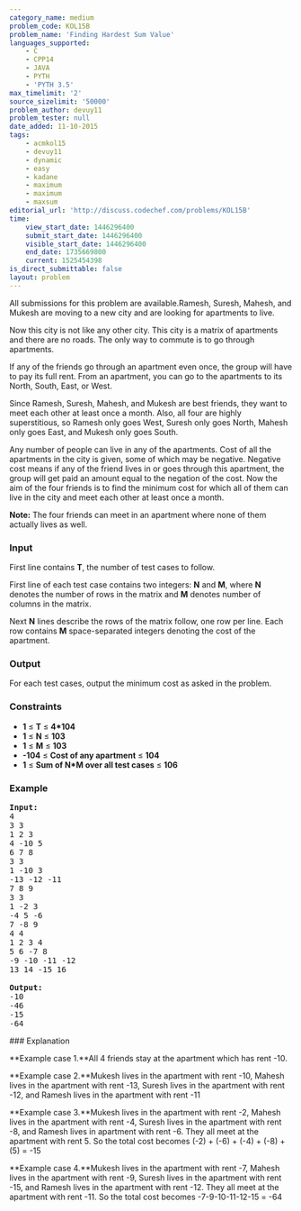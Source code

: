 ```yaml
---
category_name: medium
problem_code: KOL15B
problem_name: 'Finding Hardest Sum Value'
languages_supported:
    - C
    - CPP14
    - JAVA
    - PYTH
    - 'PYTH 3.5'
max_timelimit: '2'
source_sizelimit: '50000'
problem_author: devuy11
problem_tester: null
date_added: 11-10-2015
tags:
    - acmkol15
    - devuy11
    - dynamic
    - easy
    - kadane
    - maximum
    - maximum
    - maxsum
editorial_url: 'http://discuss.codechef.com/problems/KOL15B'
time:
    view_start_date: 1446296400
    submit_start_date: 1446296400
    visible_start_date: 1446296400
    end_date: 1735669800
    current: 1525454398
is_direct_submittable: false
layout: problem
---
```

All submissions for this problem are available.Ramesh, Suresh, Mahesh, and Mukesh are moving to a new city and are looking for apartments to live.

Now this city is not like any other city. This city is a matrix of apartments and there are no roads. The only way to commute is to go through apartments.

If any of the friends go through an apartment even once, the group will have to pay its full rent. From an apartment, you can go to the apartments to its North, South, East, or West.

Since Ramesh, Suresh, Mahesh, and Mukesh are best friends, they want to meet each other at least once a month. Also, all four are highly superstitious, so Ramesh only goes West, Suresh only goes North, Mahesh only goes East, and Mukesh only goes South.

Any number of people can live in any of the apartments. Cost of all the apartments in the city is given, some of which may be negative. Negative cost means if any of the friend lives in or goes through this apartment, the group will get paid an amount equal to the negation of the cost. Now the aim of the four friends is to find the minimum cost for which all of them can live in the city and meet each other at least once a month.

**Note:** The four friends can meet in an apartment where none of them actually lives as well.

### Input

First line contains **T**, the number of test cases to follow.

First line of each test case contains two integers: **N** and **M**, where **N** denotes the number of rows in the matrix and **M** denotes number of columns in the matrix.

Next **N** lines describe the rows of the matrix follow, one row per line. Each row contains **M** space-separated integers denoting the cost of the apartment.

### Output

For each test cases, output the minimum cost as asked in the problem.

### Constraints

- **1** ≤ **T** ≤ **4\*104**
- **1** ≤ **N** ≤ **103**
- **1** ≤ **M** ≤ **103**
- **-104** ≤ **Cost of any apartment** ≤ **104**
- **1** ≤ **Sum of N\*M over all test cases** ≤ **106**

### Example

<pre><b>Input:</b>
4
3 3
1 2 3
4 -10 5
6 7 8
3 3
1 -10 3
-13 -12 -11
7 8 9
3 3
1 -2 3
-4 5 -6
7 -8 9
4 4
1 2 3 4
5 6 -7 8
-9 -10 -11 -12
13 14 -15 16

<b>Output:</b>
-10
-46
-15
-64
</pre>### Explanation

**Example case 1.**All 4 friends stay at the apartment which has rent -10.

**Example case 2.**Mukesh lives in the apartment with rent -10, Mahesh lives in the apartment with rent -13, Suresh lives in the apartment with rent -12, and Ramesh lives in the apartment with rent -11

**Example case 3.**Mukesh lives in the apartment with rent -2, Mahesh lives in the apartment with rent -4, Suresh lives in the apartment with rent -8, and Ramesh lives in apartment with rent -6. They all meet at the apartment with rent 5. So the total cost becomes (-2) + (-6) + (-4) + (-8) + (5) = -15

**Example case 4.**Mukesh lives in the apartment with rent -7, Mahesh lives in the apartment with rent -9, Suresh lives in the apartment with rent -15, and Ramesh lives in the apartment with rent -12. They all meet at the apartment with rent -11. So the total cost becomes -7-9-10-11-12-15 = -64
